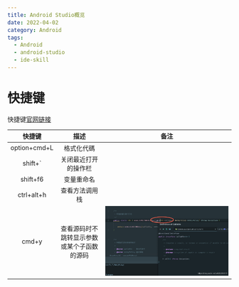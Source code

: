```yaml
---
title: Android Studio概览
date: 2022-04-02
category: Android
tags:
  - Android
  - android-studio
  - ide-skill
---
```


<!-- more -->

# 快捷键

快捷键[官网链接][official]

|    快捷键    |                    描述                    | 备注  |
| :----------: | :----------------------------------------: | :---: |
| option+cmd+L |                 格式化代碼                 |       |
|   shift+`    |            关闭最近打开的操作栏            |       |
|   shift+f6   |                 变量重命名                 |       |
|  ctrl+alt+h  |               查看方法调用栈               |       |
|    cmd+y     | 查看源码时不跳转显示参数或某个子函数的源码 | ![a1] |

[a1]: ./image/codeInOneWindow.png
[official]: https://developer.android.google.cn/studio/intro/keyboard-shortcuts
